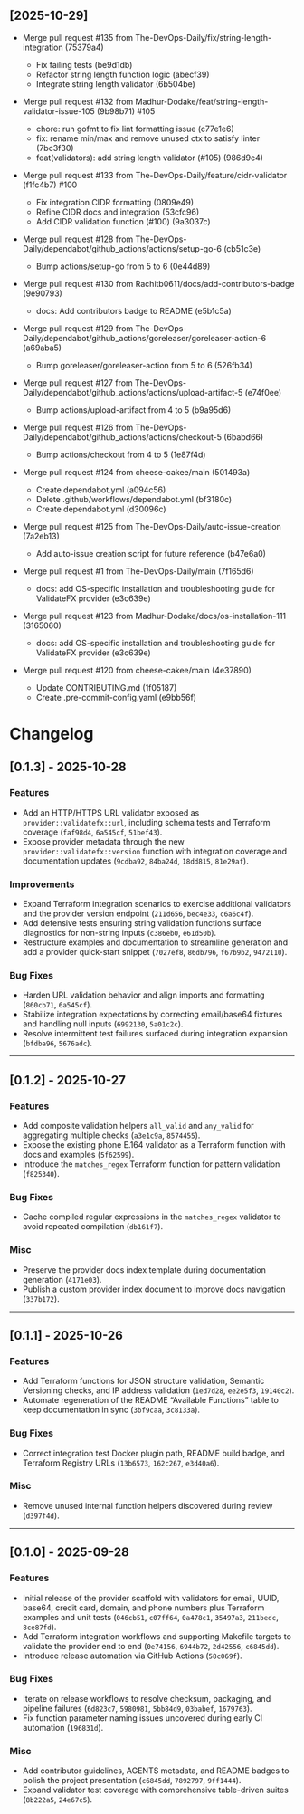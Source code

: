 ## [2025-10-29]

- Merge pull request #135 from The-DevOps-Daily/fix/string-length-integration (75379a4)
  * Fix failing tests (be9d1db)
  * Refactor string length function logic (abecf39)
  * Integrate string length validator (6b504be)

- Merge pull request #132 from Madhur-Dodake/feat/string-length-validator-issue-105 (9b98b71) #105
  * chore: run gofmt to fix lint formatting issue (c77e1e6)
  * fix: rename min/max and remove unused ctx to satisfy linter (7bc3f30)
  * feat(validators): add string length validator (#105) (986d9c4)

- Merge pull request #133 from The-DevOps-Daily/feature/cidr-validator (f1fc4b7) #100
  * Fix integration CIDR formatting (0809e49)
  * Refine CIDR docs and integration (53cfc96)
  * Add CIDR validation function (#100) (9a3037c)

- Merge pull request #128 from The-DevOps-Daily/dependabot/github_actions/actions/setup-go-6 (cb51c3e)
  * Bump actions/setup-go from 5 to 6 (0e44d89)

- Merge pull request #130 from Rachitb0611/docs/add-contributors-badge (9e90793)
  * docs: Add contributors badge to README (e5b1c5a)

- Merge pull request #129 from The-DevOps-Daily/dependabot/github_actions/goreleaser/goreleaser-action-6 (a69aba5)
  * Bump goreleaser/goreleaser-action from 5 to 6 (526fb34)

- Merge pull request #127 from The-DevOps-Daily/dependabot/github_actions/actions/upload-artifact-5 (e74f0ee)
  * Bump actions/upload-artifact from 4 to 5 (b9a95d6)

- Merge pull request #126 from The-DevOps-Daily/dependabot/github_actions/actions/checkout-5 (6babd66)
  * Bump actions/checkout from 4 to 5 (1e87f4d)

- Merge pull request #124 from cheese-cakee/main (501493a)
  * Create dependabot.yml (a094c56)
  * Delete .github/workflows/dependabot.yml (bf3180c)
  * Create dependabot.yml (d30096c)

- Merge pull request #125 from The-DevOps-Daily/auto-issue-creation (7a2eb13)
  * Add auto-issue creation script for future reference (b47e6a0)

- Merge pull request #1 from The-DevOps-Daily/main (7f165d6)
  * docs: add OS-specific installation and troubleshooting guide for ValidateFX provider (e3c639e)

- Merge pull request #123 from Madhur-Dodake/docs/os-installation-111 (3165060)
  * docs: add OS-specific installation and troubleshooting guide for ValidateFX provider (e3c639e)

- Merge pull request #120 from cheese-cakee/main (4e37890)
  * Update CONTRIBUTING.md (1f05187)
  * Create .pre-commit-config.yaml (e9bb56f)




# Changelog

## [0.1.3] - 2025-10-28

### Features

- Add an HTTP/HTTPS URL validator exposed as `provider::validatefx::url`, including schema tests and Terraform coverage (`faf98d4`, `6a545cf`, `51bef43`).
- Expose provider metadata through the new `provider::validatefx::version` function with integration coverage and documentation updates (`9cdba92`, `84ba24d`, `18dd815`, `81e29af`).

### Improvements

- Expand Terraform integration scenarios to exercise additional validators and the provider version endpoint (`211d656`, `bec4e33`, `c6a6c4f`).
- Add defensive tests ensuring string validation functions surface diagnostics for non-string inputs (`c386eb0`, `e61d50b`).
- Restructure examples and documentation to streamline generation and add a provider quick-start snippet (`7027ef8`, `86db796`, `f67b9b2`, `9472110`).

### Bug Fixes

- Harden URL validation behavior and align imports and formatting (`860cb71`, `6a545cf`).
- Stabilize integration expectations by correcting email/base64 fixtures and handling null inputs (`6992130`, `5a01c2c`).
- Resolve intermittent test failures surfaced during integration expansion (`bfdba96`, `5676adc`).

---

## [0.1.2] - 2025-10-27

### Features

- Add composite validation helpers `all_valid` and `any_valid` for aggregating multiple checks (`a3e1c9a`, `8574455`).
- Expose the existing phone E.164 validator as a Terraform function with docs and examples (`5f62599`).
- Introduce the `matches_regex` Terraform function for pattern validation (`f825340`).

### Bug Fixes

- Cache compiled regular expressions in the `matches_regex` validator to avoid repeated compilation (`db161f7`).

### Misc

- Preserve the provider docs index template during documentation generation (`4171e03`).
- Publish a custom provider index document to improve docs navigation (`337b172`).

---

## [0.1.1] - 2025-10-26

### Features

- Add Terraform functions for JSON structure validation, Semantic Versioning checks, and IP address validation (`1ed7d28`, `ee2e5f3`, `19140c2`).
- Automate regeneration of the README “Available Functions” table to keep documentation in sync (`3bf9caa`, `3c8133a`).

### Bug Fixes

- Correct integration test Docker plugin path, README build badge, and Terraform Registry URLs (`13b6573`, `162c267`, `e3d40a6`).

### Misc

- Remove unused internal function helpers discovered during review (`d397f4d`).

---

## [0.1.0] - 2025-09-28

### Features

- Initial release of the provider scaffold with validators for email, UUID, base64, credit card, domain, and phone numbers plus Terraform examples and unit tests (`046cb51`, `c07ff64`, `0a478c1`, `35497a3`, `211bedc`, `8ce87fd`).
- Add Terraform integration workflows and supporting Makefile targets to validate the provider end to end (`0e74156`, `6944b72`, `2d42556`, `c6845dd`).
- Introduce release automation via GitHub Actions (`58c069f`).

### Bug Fixes

- Iterate on release workflows to resolve checksum, packaging, and pipeline failures (`6d823c7`, `5980981`, `5bb84d9`, `03babef`, `1679763`).
- Fix function parameter naming issues uncovered during early CI automation (`196831d`).

### Misc

- Add contributor guidelines, AGENTS metadata, and README badges to polish the project presentation (`c6845dd`, `7892797`, `9ff1444`).
- Expand validator test coverage with comprehensive table-driven suites (`8b222a5`, `24e67c5`).
